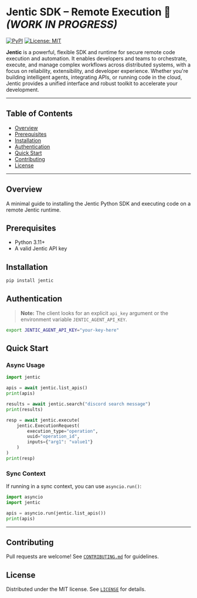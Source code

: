 # Jentic SDK – Remote Execution 🚀 *(WORK IN PROGRESS)*
[![PyPI](https://img.shields.io/pypi/v/jentic.svg)](https://pypi.org/project/jentic/)
[![License: MIT](https://img.shields.io/badge/License-MIT-yellow.svg)](../LICENSE)

**Jentic** is a powerful, flexible SDK and runtime for secure remote code execution and automation. It enables developers and teams to orchestrate, execute, and manage complex workflows across distributed systems, with a focus on reliability, extensibility, and developer experience. Whether you're building intelligent agents, integrating APIs, or running code in the cloud, Jentic provides a unified interface and robust toolkit to accelerate your development.

---

## Table of Contents
- [Overview](#overview)
- [Prerequisites](#prerequisites)
- [Installation](#installation)
- [Authentication](#authentication)
- [Quick Start](#quick-start)
- [Contributing](#contributing)
- [License](#license)

---

## Overview
A minimal guide to installing the Jentic Python SDK and executing code on a remote Jentic runtime.

## Prerequisites
- Python 3.11+
- A valid Jentic API key

## Installation

```bash
pip install jentic
```

## Authentication

> **Note:**
> The client looks for an explicit `api_key` argument or the environment variable `JENTIC_AGENT_API_KEY`.

```bash
export JENTIC_AGENT_API_KEY="your-key-here"
```

## Quick Start

### Async Usage

```python
import jentic

apis = await jentic.list_apis()
print(apis)

results = await jentic.search("discord search message")
print(results)

resp = await jentic.execute(
    jentic.ExecutionRequest(
        execution_type="operation",
        uuid="operation_id",
        inputs={"arg1": "value1"}
    )
)
print(resp)
```

### Sync Context

If running in a sync context, you can use `asyncio.run()`:

```python
import asyncio
import jentic

apis = asyncio.run(jentic.list_apis())
print(apis)
```

---

## Contributing
Pull requests are welcome! See [`CONTRIBUTING.md`](CONTRIBUTING.md) for guidelines.

## License
Distributed under the MIT license. See [`LICENSE`](../LICENSE) for details.
